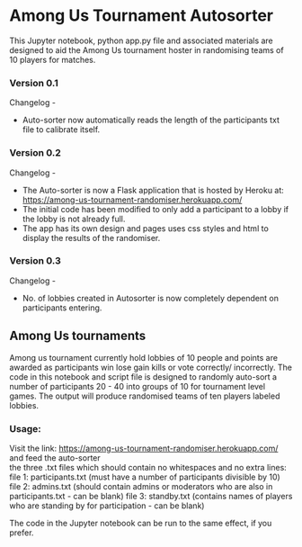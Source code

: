 # Among Us Tournament Autosorter
This Jupyter notebook, python app.py file and associated materials are designed to aid the Among Us tournament hoster in randomising teams of 10 players for matches.

### Version 0.1
Changelog -   
- Auto-sorter now automatically reads the length of the participants txt file to calibrate itself.
### Version 0.2
Changelog - 
- The Auto-sorter is now a Flask application that is hosted by Heroku at: https://among-us-tournament-randomiser.herokuapp.com/  
- The initial code has been modified to only add a participant to a lobby if the lobby is not already full.   
- The app has its own design and pages uses css styles and html to display the results of the randomiser.
### Version 0.3  
Changelog - 
- No. of lobbies created in Autosorter is now completely dependent on participants entering.


## Among Us tournaments
Among us tournament currently hold lobbies of 10 people and points are awarded as participants win lose gain kills or vote correctly/ incorrectly. The code in this notebook and script file is designed to randomly auto-sort a number of participants 20 - 40 into groups of 10 for tournament level games. The output will produce randomised teams of ten players labeled lobbies.

### Usage:

Visit the link: https://among-us-tournament-randomiser.herokuapp.com/ and feed the auto-sorter  
the three .txt files which should contain no whitespaces and no extra lines:
file 1: participants.txt (must have a number of participants divisible by 10)
file 2: admins.txt (should contain admins or moderators who are also in participants.txt - can be blank)
file 3: standby.txt (contains names of players who are standing by for participation - can be blank)

The code in the Jupyter notebook can be run to the same effect, if you prefer.

